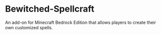 # Bewitched-Spellcraft
An add-on for Minecraft Bedrock Edition that allows players to create their own customized spells.